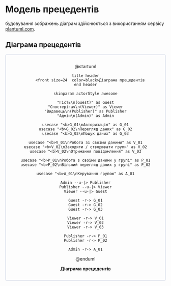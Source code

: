 # Модель прецедентів

будовування зображень діаграм здійснюється з використанням сервісу [plantuml.com](https://plantuml.com/). 

## Діаграма прецедентів

<center style="
    border-radius:4px;
    border: 1px solid #cfd7e6;
    box-shadow: 0 1px 3px 0 rgba(89,105,129,.05), 0 1px 1px 0 rgba(0,0,0,.025);
    padding: 1em;"
>

@startuml

    title header
        <front size=24  color=black>Діаграма прецедентів
    end header

    skinparam actorStyle awesome

    "Гість\n(Guest)" as Guest
    "Спостерігач\n(Viewer)" as Viewer
    "Видавець\n(Publisher)" as Publisher
    "Адмін\n(Admin)" as Admin

    usecase "<b>G_01\nАвторизація" as G_01
    usecase "<b>G_02\nПерегляд даних" as G_02
    usecase "<b>G_02\nПошук даних" as G_03

    usecase "<b>V_01\nРобота зі своїми даними" as V_01
    usecase "<b>V_02\nЗаходити / створювати групи" as V_02
    usecase "<b>V_02\nОтримання повідомлення" as V_03

    usecase "<b>P_01\nРобота з своїми даними у групі" as P_01
    usecase "<b>P_02\nВільний перегляд даних у групі" as P_02

    usecase "<b>A_01\nКерування групою" as A_01

    Admin --u-|> Publisher
    Publisher --u-|> Viewer
    Viewer --u-|> Guest
    
    Guest -r-> G_01
    Guest -r-> G_02
    Guest -r-> G_03

    Viewer -r-> V_01
    Viewer -r-> V_02
    Viewer -r-> V_03

    Publisher -r-> P_01
    Publisher -r-> P_02

    Admin -r-> A_01

@enduml

**Діаграма прецедентів**

</center>

